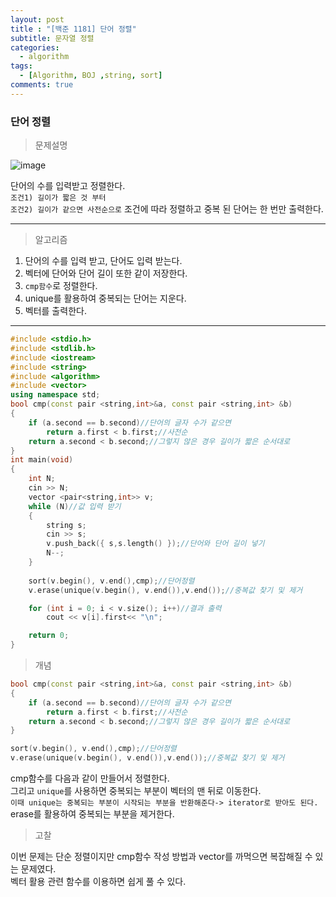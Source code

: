 ```yaml
---
layout: post
title : "[백준 1181] 단어 정렬"
subtitle: 문자열 정렬
categories:
  - algorithm
tags:
  - [Algorithm, BOJ ,string, sort]
comments: true
---
```


### 단어 정렬 

> 문제설명   

![image](https://user-images.githubusercontent.com/55472510/112848840-77fd5880-90e3-11eb-9563-e47e36e9c7c5.png)

단어의 수를 입력받고 정렬한다.   
`조건1) 길이가 짧은 것 부터`  
`조건2) 길이가 같으면 사전순으로`
조건에 따라 정렬하고 중복 된 단어는 한 번만 출력한다. 
***
> 알고리즘 
1. 단어의 수를 입력 받고, 단어도 입력 받는다.
2. 벡터에 단어와 단어 길이 또한 같이 저장한다.
3. `cmp함수`로 정렬한다.
4. unique를 활용하여 중복되는 단어는 지운다. 
5. 벡터를 출력한다. 
***
```cpp
#include <stdio.h>
#include <stdlib.h>
#include <iostream>
#include <string>
#include <algorithm>
#include <vector>
using namespace std;
bool cmp(const pair <string,int>&a, const pair <string,int> &b)
{
	if (a.second == b.second)//단어의 글자 수가 같으면 
		return a.first < b.first;//사전순 
	return a.second < b.second;//그렇지 않은 경우 길이가 짧은 순서대로 
}
int main(void)
{
	int N;
	cin >> N;
	vector <pair<string,int>> v;
	while (N)//값 입력 받기
	{
		string s;
		cin >> s;
		v.push_back({ s,s.length() });//단어와 단어 길이 넣기 
		N--;
	}
	
	sort(v.begin(), v.end(),cmp);//단어정렬 
	v.erase(unique(v.begin(), v.end()),v.end());//중복값 찾기 및 제거

	for (int i = 0; i < v.size(); i++)//결과 출력
		cout << v[i].first<< "\n";

	return 0;
}
```
> 개념 
```cpp
bool cmp(const pair <string,int>&a, const pair <string,int> &b)
{
	if (a.second == b.second)//단어의 글자 수가 같으면 
		return a.first < b.first;//사전순 
	return a.second < b.second;//그렇지 않은 경우 길이가 짧은 순서대로 
}

sort(v.begin(), v.end(),cmp);//단어정렬 
v.erase(unique(v.begin(), v.end()),v.end());//중복값 찾기 및 제거
```
cmp함수를 다음과 같이 만들어서 정렬한다.    
그리고 `unique`를 사용하면 중복되는 부분이 벡터의 맨 뒤로 이동한다.   
`이때 unique는 중복되는 부분이 시작되는 부분을 반환해준다-> iterator로 받아도 된다.`   
erase를 활용하여 중복되는 부분을 제거한다. 

> 고찰      

이번 문제는 단순 정렬이지만 cmp함수 작성 방법과 vector를 까먹으면 복잡해질 수 있는 문제였다.   
벡터 활용 관련 함수를 이용하면 쉽게 풀 수 있다.
